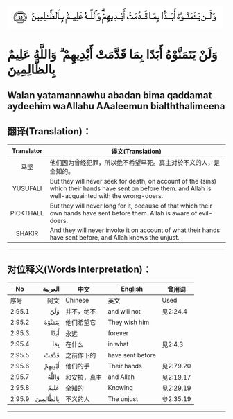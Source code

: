 ![002:095](images/002_095.gif)

#  وَلَنْ يَتَمَنَّوْهُ أَبَدًا بِمَا قَدَّمَتْ أَيْدِيهِمْ ۗ وَاللَّهُ عَلِيمٌ بِالظَّالِمِينَ 

## Walan yatamannawhu abadan bima qaddamat aydeehim waAllahu AAaleemun bialththalimeena

## 翻译(Translation)：

| Translator | 译文(Translation)                                            |
| :--------: | ------------------------------------------------------------ |
|    马坚    | 他们因为曾经犯罪，所以绝不希望早死。真主对於不义的人，是全知的。 |
|  YUSUFALI  | But they will never seek for death, on account of the (sins) which their hands have sent on before them. and Allah is well-acquainted with the wrong-doers. |
| PICKTHALL  | But they will never long for it, because of that which their own hands have sent before them. Allah is aware of evil-doers. |
|   SHAKIR   | And they will never invoke it on account of what their hands have sent before, and Allah knows the unjust. |

---

## 对位释义(Words Interpretation)：

| No     |   العربية | 中文         | English          | 曾用词    |
| ------ | --------: | ------------ | ---------------- | --------- |
| 序号   |      阿文 | Chinese      | 英文             | Used      |
| 2:95.1 |       وَلَنْ | 并不，绝不   | and will not     | 见2:24.4  |
| 2:95.2 |    يَتَمَنَّوْهُ | 他们希望它   | They wish him    |           |
| 2:95.3 |      أَبَدًا | 永远         | forever          |           |
| 2:95.4 |       بِمَا | 在什么       | in what          | 见2:4.3   |
| 2:95.5 |      قَدَّمَتْ | 之前作下的   | have sent before |           |
| 2:95.6 |    أَيْدِيهِمْ | 他们的手     | Their hands      | 见2:79.20 |
| 2:95.7 |     وَاللَّهُ | 和安拉，真主 | and Allah        | 见2:19.17 |
| 2:95.8 |      عَلِيمٌ | 全知的       | Knowing          | 见2:29.19 |
| 2:95.9 | بِالظَّالِمِينَ | 不义的人     | The unjust       | 参2:35.19 |

---
